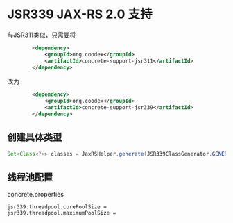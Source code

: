 # JSR339 JAX-RS 2.0 支持

与[JSR311](jsr311.md)类似，只需要将

```xml
        <dependency>
            <groupId>org.coodex</groupId>
            <artifactId>concrete-support-jsr311</artifactId>
        </dependency>
```

改为

```xml
        <dependency>
            <groupId>org.coodex</groupId>
            <artifactId>concrete-support-jsr339</artifactId>
        </dependency>
```

## 创建具体类型

```java
Set<Class<?>> classes = JaxRSHelper.generate(JSR339ClassGenerator.GENERATOR_NAME, packages);
```

## 线程池配置

concrete.properties

    jsr339.threadpool.corePoolSize = 
    jsr339.threadpool.maximumPoolSize =